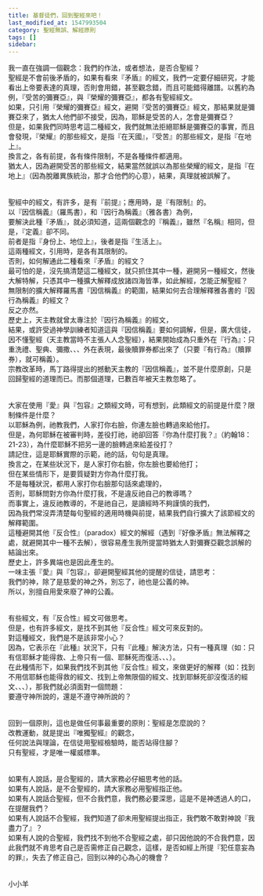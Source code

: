 ```yaml
---
title: 基督徒們，回到聖經來吧！
last_modified_at: 1547993504
category: 聖經無誤、解經原則
tags: []
sidebar: 
---
```


<p>我一直在強調一個觀念：我們的作法，或者想法，是否合聖經？<br/>聖經是不會前後矛盾的，如果有看來『矛盾』的經文，我們一定要仔細研究，才能看出上帝要表達的真理，否則會用錯，甚至觀念錯，而且可能錯得離譜。<!--more-->以舊約為例，『受苦的彌賽亞』，與『榮耀的彌賽亞』，都各有聖經經文。<br/>如果，只引用『榮耀的彌賽亞』經文，避開『受苦的彌賽亞』經文，那結果就是彌賽亞來了，猶太人他們卻不接受，因為，耶穌是受苦的人，怎會是彌賽亞？<br/>但是，如果我們同時思考這二種經文，我們就無法拒絕耶穌是彌賽亞的事實，而且會發現，『榮耀』的那些經文，是指『在天國』，『受苦』的那些經文，是指『在地上』。<br/>換言之，各有前提，各有條件限制，不是各種條件都適用。<br/>猶太人，因為避開受苦的那些經文，結果當然就誤以為那些榮耀的經文，是指『在地上』（因為脫離異族統治，那才合他們的心意），結果，真理就被誤解了。<br/><br/><br/>聖經中的經文，有許多，是有『前提』；應用時，是『有限制』的。<br/>以『因信稱義』（羅馬書），和『因行為稱義』（雅各書）為例，<br/>要解決此種『矛盾』，就必須知道，這兩個觀念的『稱義』，雖然『名稱』相同，但是，『定義』卻不同。<br/>前者是指『身份上、地位上』，後者是指『生活上』。<br/>這兩種經文，引用時，是各有其限制的。<br/>否則，如何解通此二種看來『矛盾』的經文？<br/>最可怕的是，沒先搞清楚這二種經文，就只抓住其中一種，避開另一種經文，然後大解特解，只憑其中一種擴大解釋成放諸四海皆準，如此解經，怎能正解聖經？<br/>無限制的擴大解釋羅馬書『因信稱義』的範圍，結果如何去合理解釋雅各書的『因行為稱義』的經文？<br/>反之亦然。<br/>歷史上，天主教就曾太專注於『因行為稱義』的經文，<br/>結果，或許受過神學訓練者知道這與『因信稱義』要如何調解，但是，廣大信徒，因不懂聖經（天主教當時不主張人人念聖經），結果開始成為只重外在『行為』：只重洗禮、聖典、彌撒、、、外在表現，最後贖罪券都出來了（只要『有行為』（贖罪券），就可稱義）。<br/>宗教改革時，馬丁路得提出的撼動天主教的『因信稱義』，並不是什麼原創，只是回歸聖經的道理而已。而那個道理，已數百年被天主教忽略了。<br/><br/><br/>大家在使用『愛』與『包容』之類經文時，可有想到，此類經文的前提是什麼？限制條件是什麼？<br/>以耶穌為例，祂教我們，人家打你右臉，你連左臉也轉過來給他打。<br/>但是，為何耶穌在被審判時，差役打祂，祂卻回答『你為什麼打我？』（約翰18：21-23），為什麼耶穌不把另一邊的臉轉過來給差役打？<br/>請記住，這是耶穌實際的示範，祂的話，句句是真理。<br/>換言之，在某些狀況下，是人家打你右臉，你左臉也要給他打；<br/>但在某些情形下，是要質疑對方你為什麼打我。<br/>不是每種狀況，都用人家打你右臉那句話來處理的，<br/>否則，耶穌問對方你為什麼打我，不是違反祂自己的教導嗎？<br/>而事實上，違反祂教導的，不是祂自己，是讀經時不夠謹慎的我們，<br/>因為我們常沒弄清楚每句聖經的適用時機與前提，結果我們自行擴大了該節經文的解釋範圍。<br/>這種避開其他『反合性』（paradox）經文的解經（遇到『好像矛盾』無法解釋之處，就避開其中一種不去解），很容易產生我所提當時猶太人對彌賽亞觀念誤解的結論出來。<br/>歷史上，許多異端也是因此產生的。<br/>一味主張『愛』與『包容』，卻避開聖經其他的提醒的信徒，請思考：<br/>我們的神，除了是慈愛的神之外，別忘了，祂也是公義的神。<br/>所以，別擅自用愛來廢了神的公義。<br/><br/><br/>有些經文，有『反合性』經文可做思考。<br/>但是，也有許多經文，是找不到其他『反合性』經文可來反對的。<br/>對這種經文，我們是不是該非常小心？<br/>因為，它表示在『此種』狀況下，只有『此種』解決方法，只有一種真理（如：只有信耶穌才能得救、上帝只有一個、耶穌死而復活、、、）。<br/>在此種情形下，如果我們找不到其他『反合性』經文，來做更好的解釋（如：找到不用信耶穌也能得救的經文、找到上帝無限個的經文、找到耶穌死卻沒復活的經文、、、），那我們就必須面對一個問題：<br/>要遵守神所說的，還是不遵守神所說的？<br/><br/><br/>回到一個原則，這也是做任何事最重要的原則：聖經是怎麼說的？<br/>改教運動，就是提出『唯獨聖經』的觀念，<br/>任何說法與理論，在信徒用聖經檢驗時，能否站得住腳？<br/>只有聖經，才是唯一權威標準。<br/><br/><br/>如果有人說話，是合聖經的，請大家務必仔細思考他的話。<br/>如果有人說話，是不合聖經的，請大家務必用聖經指正他。<br/>如果有人說話合聖經，但不合我們意，我們務必要深思，這是不是神透過人的口，在提醒我們？<br/>如果有人說話不合聖經，我們知道了卻未用聖經提出指正，我們敢不敢對神說『我盡力了』？<br/>如果有人說的合聖經，我們找不到他不合聖經之處，卻只因他說的不合我們意，因此我們就不肯思考自己是否需修正自己觀念，這樣，是否如經上所提『犯任意妄為的罪』，失去了修正自己，回到以神的心為心的機會？<br/><br/><br/>小小羊<br/></p><p> </p><br/><br/><br/>
